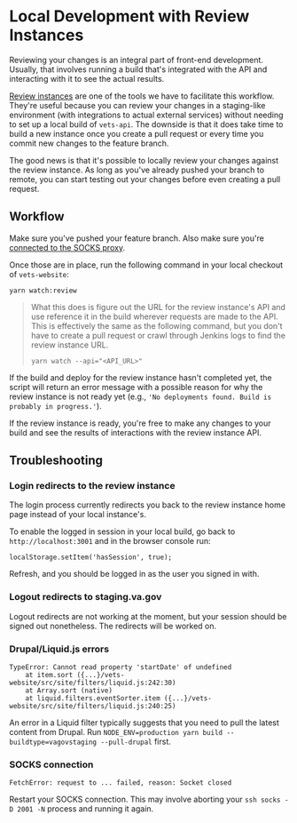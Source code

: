 # Local Development with Review Instances

Reviewing your changes is an integral part of front-end development. Usually, that involves running a build that's integrated with the API and interacting with it to see the actual results.

[Review instances](https://github.com/department-of-veterans-affairs/va.gov-team/blob/master/platform/engineering/backend/review-instances.md) are one of the tools we have to facilitate this workflow. They're useful because you can review your changes in a staging-like environment (with integrations to actual external services) without needing to set up a local build of `vets-api`. The downside is that it does take time to build a new instance once you create a pull request or every time you commit new changes to the feature branch.

The good news is that it's possible to locally review your changes against the review instance. As long as you've already pushed your branch to remote, you can start testing out your changes before even creating a pull request.

## Workflow

Make sure you've pushed your feature branch. Also make sure you're [connected to the SOCKS proxy](https://github.com/department-of-veterans-affairs/va.gov-team/blob/master/platform/engineering/internal-tools.md#configure-the-socks-proxy).

Once those are in place, run the following command in your local checkout of `vets-website`:

```
yarn watch:review
```

> What this does is figure out the URL for the review instance's API and use reference it in the build wherever requests are made to the API. This is effectively the same as the following command, but you don't have to create a pull request or crawl through Jenkins logs to find the review instance URL.
> ```
> yarn watch --api="<API_URL>"
> ```

If the build and deploy for the review instance hasn't completed yet, the script will return an error message with a possible reason for why the review instance is not ready yet (e.g., `'No deployments found. Build is probably in progress.'`).

If the review instance is ready, you're free to make any changes to your build and see the results of interactions with the review instance API.

## Troubleshooting

### Login redirects to the review instance

The login process currently redirects you back to the review instance home page instead of your local instance's.

To enable the logged in session in your local build, go back to `http://localhost:3001` and in the browser console run:

```
localStorage.setItem('hasSession', true);
```

Refresh, and you should be logged in as the user you signed in with.

### Logout redirects to staging.va.gov

Logout redirects are not working at the moment, but your session should be signed out nonetheless. The redirects will be worked on.

### Drupal/Liquid.js errors

```
TypeError: Cannot read property 'startDate' of undefined
    at item.sort ({...}/vets-website/src/site/filters/liquid.js:242:30)
    at Array.sort (native)
    at liquid.filters.eventSorter.item ({...}/vets-website/src/site/filters/liquid.js:240:25)
```

An error in a Liquid filter typically suggests that you need to pull the latest content from Drupal. Run `NODE_ENV=production yarn build --buildtype=vagovstaging --pull-drupal` first.

### SOCKS connection

```
FetchError: request to ... failed, reason: Socket closed
```

Restart your SOCKS connection. This may involve aborting your `ssh socks -D 2001 -N` process and running it again.
